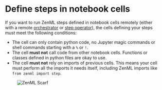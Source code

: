 
# Define steps in notebook cells

If you want to run ZenML steps defined in notebook cells remotely (either with a remote [orchestrator](../../component-guide/orchestrators/orchestrators.md) or [step operator](../../component-guide/step-operators/step-operators.md)), the cells defining your steps must meet the following conditions:
- The cell can only contain python code, no Jupyter magic commands or shell commands starting with a `%` or `!`.
- The cell **must not** call code from other notebook cells. Functions or classes defined in python files are okay to use.
- The cell **must not** rely on imports of previous cells. This means your cell must perform all the imports it needs itself, including ZenML imports like `from zenml import step`.

<!-- For scarf -->
<figure><img alt="ZenML Scarf" referrerpolicy="no-referrer-when-downgrade" src="https://static.scarf.sh/a.png?x-pxid=f0b4f458-0a54-4fcd-aa95-d5ee424815bc" /></figure>